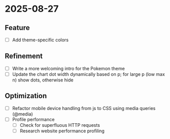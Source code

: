 # 2025-08-27

## Feature

- [ ] Add theme-specific colors

## Refinement

- [ ] Write a more welcoming intro for the Pokemon theme
- [ ] Update the chart dot width dynamically based on p; for large p (low max n) show dots, otherwise hide

## Optimization

- [ ] Refactor mobile device handling from js to CSS using media queries (@media)
- [ ] Profile performance
  - [ ] Check for superfluous HTTP requests
  - [ ] Research website performance profiling